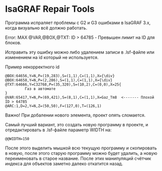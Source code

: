 
# IsaGRAF Repair Tools

Программа испраляет проблемы с G2 и G3 ошибками в IsaGRAF 3.x, когда визуально всё должно работать.

Error: MAX @VAR,@BOX,@TXT: ID > 64785 - Превышен лимит на ID для блоков.

Исправить эту ошибку можно либо удалением записи в .lsf-файле или изменением на id который не используется.

Пример некорректного id
```
@BOX:64656,Y=N,P=(19,283),S=(1,1),C=(1,1),X={\div}
@BOX:64658,Y=N,P=(2,286),S=(1,1),C=(1,1),X={\div}
@TXT:64666,Y=C32768,P=(35,320),S=(10,2),C=(0,0),X=25{
         Газ в автомате  
}
@VAR:65417,Y=N,P=(69,421),S=(8,1),C=(1,1),X=Gaz_Tm8  <------- Плохой ID > 64785
@ARC:1,D=2,Y=N,Z=(50,50),F=(127,0),T=(126,1)
```
Важно! При добалении нового элемента, проект опять сломается.

Самый лучший вариант, это создать новую программу в проекте, и отредактировать в .lsf-файле параметр WIDTH на:
```
@@WIDTH=150
```
После этого выделить мышкой всю текущую программу и скопировать в новую, после этого старую программу можно будет удалить, а новую переименовать в старое название.
После этих манипуляций счётчик индекса для объектов заметно далеко откатится назад.
